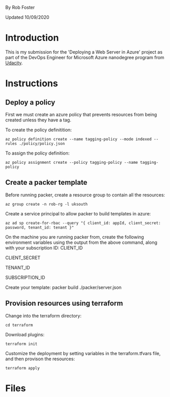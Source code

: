 By Rob Foster

Updated 10/09/2020

# Introduction
This is my submission for the 'Deploying a Web Server in Azure' project as part of the  DevOps Engineer for Microsoft Azure nanodegree program from [Udacity](https://udacity.com).

# Instructions

## Deploy a policy
First we must create an azure policy that prevents resources from being created unless they have a tag.

To create the policy definitition:
```
az policy definition create --name tagging-policy --mode indexed --rules ./policy/policy.json
```
To assign the policy definition:
```
az policy assignment create --policy tagging-policy --name tagging-policy
```

## Create a packer template

Before running packer, create a resource group to contain all the resources:
```
az group create -n rob-rg -l uksouth
```
Create a service principal to allow packer to build templates in azure:
```
az ad sp create-for-rbac --query "{ client_id: appId, client_secret: password, tenant_id: tenant }"
```

On the machine you are running packer from, create the following environment variables using the output from the above command, along with your subscription ID:
CLIENT_ID

CLIENT_SECRET

TENANT_ID

SUBSCRIPTION_ID

Create your template:
packer build ./packer/server.json

## Provision resources using terraform

Change into the terraform directory:
```
cd terraform
```
Download plugins:
```
terraform init
```
Customize the deployment by setting variables in the terraform.tfvars file, and then provison the resources:
```
terraform apply
```



# Files
